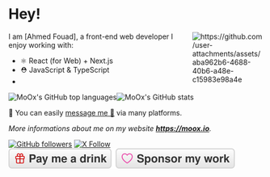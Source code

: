 # Hey!







<a href="https://github.com/ahmed7-fouad">
  <img width="140" align="right" alt="https://github.com/user-attachments/assets/aba962b6-4688-40b6-a48e-c15983e98a4e">
</a>

I am [Ahmed Fouad], a front-end web developer 
I enjoy working with:

- ⚛️ React (for Web) + Next.js
- ⛑ JavaScript & TypeScript
- 
<img height="125" src="https://github-readme-stats.vercel.app/api/top-langs/?username=MoOx&theme=synthwave&layout=compact" alt="MoOx's GitHub top languages"
/><img height="125" src="https://github-readme-stats.vercel.app/api?username=moox&show_icons=true&theme=synthwave&count_private=true" alt="MoOx's GitHub stats"
/>

💬 You can easily [message me 📩](https://moox.io/contact) via many platforms.

_More informations about me on my website **<https://moox.io>**._

[![GitHub followers](https://img.shields.io/github/followers/MoOx?style=social&label=Follow%20me)](https://github.com/MoOx)
[![X Follow](https://img.shields.io/twitter/follow/MoOx?style=social&label=Follow%20me)](https://x.com/MoOx)
[![Sponsor my work](https://github.com/moox/.github/raw/main/FUNDING-button.svg)](https://github.com/sponsors/MoOx)
